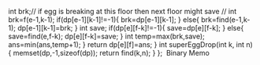 int brk;// if egg is breaking at this floor then next floor might save
// int brk=f(e-1,k-1);
if(dp[e-1][k-1]!=-1){
brk=dp[e-1][k-1];
}
else{
brk=find(e-1,k-1);
dp[e-1][k-1]=brk;
}
int save;
if(dp[e][f-k]!=-1){
save=dp[e][f-k];
}
else{
save=find(e,f-k);
dp[e][f-k]=save;
}
int temp=max(brk,save);
ans=min(ans,temp+1);
}
return dp[e][f]=ans;
}
int superEggDrop(int k, int n) {
memset(dp,-1,sizeof(dp));
return find(k,n);
}
};
​
Binary Memo
​